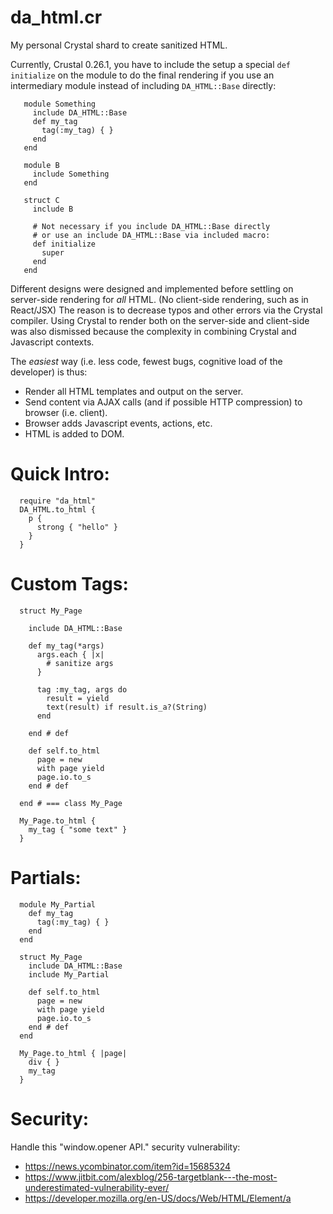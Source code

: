 
da\_html.cr
=========

My personal Crystal shard to create sanitized HTML.

Currently, Crustal 0.26.1, you have to include the
setup a special `def initialize` on the module to
do the final rendering if you use an intermediary module
instead of including `DA_HTML::Base` directly:

```crystal
   module Something
     include DA_HTML::Base
     def my_tag
       tag(:my_tag) { }
     end
   end

   module B
     include Something
   end

   struct C
     include B

     # Not necessary if you include DA_HTML::Base directly
     # or use an include DA_HTML::Base via included macro:
     def initialize
       super
     end
   end

```

Different designs were designed and implemented before settling
on server-side rendering for *all* HTML. (No client-side rendering, such as in React/JSX)
The reason is to decrease typos and other errors via the Crystal compiler.
Using Crystal to render both on the server-side and client-side was also
dismissed because the complexity in combining Crystal and Javascript contexts.

The *easiest* way (i.e. less code, fewest bugs, cognitive load of the developer) is thus:
  * Render all HTML templates and output on the server.
  * Send content via AJAX calls (and if possible HTTP compression) to browser (i.e. client).
  * Browser adds Javascript events, actions, etc.
  * HTML is added to DOM.


Quick Intro:
======

```Crystal
  require "da_html"
  DA_HTML.to_html {
    p {
      strong { "hello" }
    }
  }
```

Custom Tags:
=============

```Crystal
  struct My_Page

    include DA_HTML::Base

    def my_tag(*args)
      args.each { |x|
        # sanitize args
      }

      tag :my_tag, args do
        result = yield
        text(result) if result.is_a?(String)
      end

    end # def

    def self.to_html
      page = new
      with page yield
      page.io.to_s
    end # def

  end # === class My_Page

  My_Page.to_html {
    my_tag { "some text" }
  }
```

Partials:
=========

```Crystal
  module My_Partial
    def my_tag
      tag(:my_tag) { }
    end
  end

  struct My_Page
    include DA_HTML::Base
    include My_Partial

    def self.to_html
      page = new
      with page yield
      page.io.to_s
    end # def
  end

  My_Page.to_html { |page|
    div { }
    my_tag
  }
```

Security:
=========
Handle this "window.opener API." security vulnerability:

  * https://news.ycombinator.com/item?id=15685324
  * https://www.jitbit.com/alexblog/256-targetblank---the-most-underestimated-vulnerability-ever/
  *  https://developer.mozilla.org/en-US/docs/Web/HTML/Element/a




